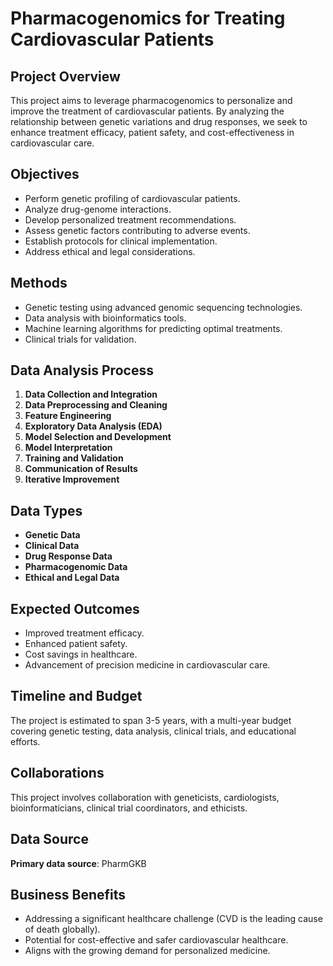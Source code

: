# Pharmacogenomics for Treating Cardiovascular Patients

## Project Overview

This project aims to leverage pharmacogenomics to personalize and improve the treatment of cardiovascular patients. By analyzing the relationship between genetic variations and drug responses, we seek to enhance treatment efficacy, patient safety, and cost-effectiveness in cardiovascular care.

## Objectives

- Perform genetic profiling of cardiovascular patients.
- Analyze drug-genome interactions.
- Develop personalized treatment recommendations.
- Assess genetic factors contributing to adverse events.
- Establish protocols for clinical implementation.
- Address ethical and legal considerations.

## Methods

- Genetic testing using advanced genomic sequencing technologies.
- Data analysis with bioinformatics tools.
- Machine learning algorithms for predicting optimal treatments.
- Clinical trials for validation.

## Data Analysis Process

1. **Data Collection and Integration**
2. **Data Preprocessing and Cleaning**
3. **Feature Engineering**
4. **Exploratory Data Analysis (EDA)**
5. **Model Selection and Development**
6. **Model Interpretation**
7. **Training and Validation**
8. **Communication of Results**
9. **Iterative Improvement**

## Data Types

- **Genetic Data**
- **Clinical Data**
- **Drug Response Data**
- **Pharmacogenomic Data**
- **Ethical and Legal Data**

## Expected Outcomes

- Improved treatment efficacy.
- Enhanced patient safety.
- Cost savings in healthcare.
- Advancement of precision medicine in cardiovascular care.

## Timeline and Budget

The project is estimated to span 3-5 years, with a multi-year budget covering genetic testing, data analysis, clinical trials, and educational efforts.

## Collaborations

This project involves collaboration with geneticists, cardiologists, bioinformaticians, clinical trial coordinators, and ethicists.

## Data Source

**Primary data source**: PharmGKB

## Business Benefits

- Addressing a significant healthcare challenge (CVD is the leading cause of death globally).
- Potential for cost-effective and safer cardiovascular healthcare.
- Aligns with the growing demand for personalized medicine.
